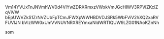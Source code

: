 Vm14YVUxTnJNVmhWV0d4VlYwZDRXRmxzVWxkVmJGcHlWV3RPVlZKclZqVlVW
bEpUWVZkS1ZrNVZUbFpTCmJFWXpWWHBDVDJSRk5WbFViV2hXQ2xaRVFUVlJN
bVIzWW0xUmVVNUVNRXREYmxaNldWRTlQUW9LZG01NAoKZnNh

som